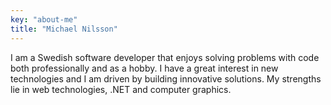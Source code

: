 ```yaml
---
key: "about-me"
title: "Michael Nilsson"
---
```

I am a Swedish software developer that enjoys solving problems with code both professionally and as a hobby. I have a great interest in new technologies and I am driven by building innovative solutions. My strengths lie in web technologies, .NET and computer graphics.